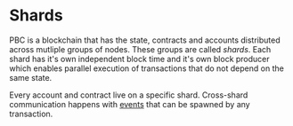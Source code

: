 # Shards

PBC is a blockchain that has the state, contracts and accounts distributed across mutliple groups of nodes. These groups are called *shards*. Each shard has it's own independent block time and it's own block producer which  enables parallel execution of transactions that do not depend on the same state.

Every account and contract live on a specific shard.  Cross-shard communication happens with [events](events.md) that can be spawned by any transaction.

